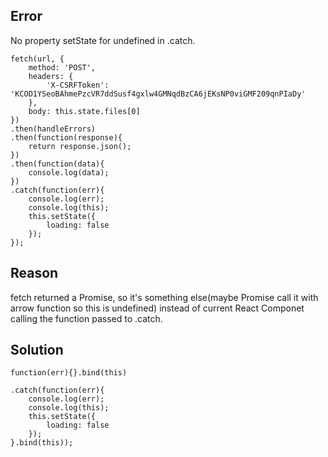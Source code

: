 ## Error

No property setState for undefined in .catch.

```
fetch(url, {
    method: 'POST',
    headers: {
        'X-CSRFToken': 'KCOD1YSeoBAhmePzcVR7ddSusf4gxlw4GMNqdBzCA6jEKsNP0viGMF209qnPIaDy'
    },
    body: this.state.files[0]
})
.then(handleErrors)
.then(function(response){
    return response.json();
})
.then(function(data){
    console.log(data);
})
.catch(function(err){
    console.log(err);
    console.log(this);
    this.setState({
        loading: false
    });
});
```

## Reason

fetch returned a Promise, so it's something else(maybe Promise call it with arrow function so this is undefined) instead of current React Componet calling the function passed to .catch.

## Solution

`function(err){}.bind(this)`

```
.catch(function(err){
    console.log(err);
    console.log(this);
    this.setState({
        loading: false
    });
}.bind(this));
```